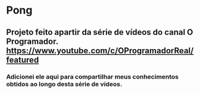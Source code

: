 # Pong
## Projeto feito apartir da série de vídeos do canal O Programador. https://www.youtube.com/c/OProgramadorReal/featured 

### Adicionei ele aqui para compartilhar meus conhecimentos obtidos ao longo desta série de vídeos.
